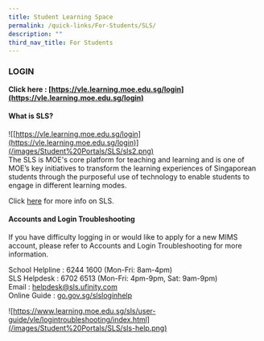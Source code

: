 ```yaml
---
title: Student Learning Space
permalink: /quick-links/For-Students/SLS/
description: ""
third_nav_title: For Students
---
```

### LOGIN
**Click here : [https://vle.learning.moe.edu.sg/login](https://vle.learning.moe.edu.sg/login)**

#### What is SLS?
![[https://vle.learning.moe.edu.sg/login](https://vle.learning.moe.edu.sg/login)](/images/Student%20Portals/SLS/sls2.png)
<br>
The SLS is MOE's core platform for teaching and learning and is one of MOE’s key initiatives to transform the learning experiences of Singaporean students through the purposeful use of technology to enable students to engage in different learning modes.

Click [here](https://www.learning.moe.edu.sg/sls/index.html) for more info on SLS.

#### Accounts and Login Troubleshooting

If you have difficulty logging in or would like to apply for a new MIMS account, please refer to Accounts and Login Troubleshooting for more information.

School Helpline : 6244 1600 (Mon-Fri: 8am-4pm)<br>
SLS Helpdesk : 6702 6513 (Mon-Fri: 4pm-9pm, Sat: 9am-9pm)<br>
Email : helpdesk@sls.ufinity.com<br>
Online Guide : [go.gov.sg/slsloginhelp](https://www.learning.moe.edu.sg/sls/user-guide/vle/logintroubleshooting/index.html)

![https://www.learning.moe.edu.sg/sls/user-guide/vle/logintroubleshooting/index.html](/images/Student%20Portals/SLS/sls-help.png)